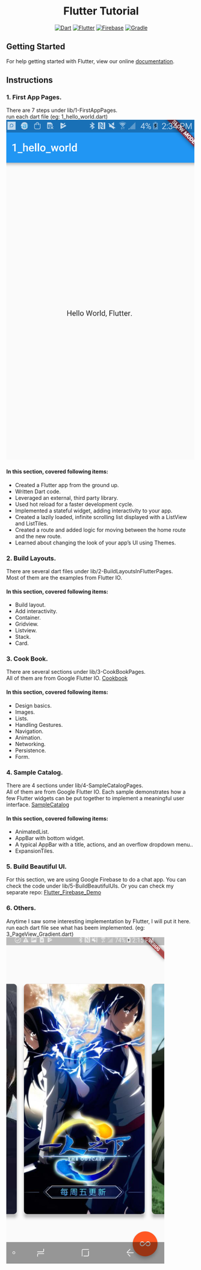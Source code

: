 <div align = "center">
    <h1>Flutter Tutorial</h1>
    <a href="https://www.dartlang.org/" target="_blank"><img src="https://img.shields.io/badge/Dart-2.0.0-ff69b4.svg?longCache=true&style=for-the-badge" alt="Dart"></a>
    <a href="https://flutter.io/" target="_blank"><img src="https://img.shields.io/badge/Flutter-0.2.8-3BB9FF.svg?longCache=true&style=for-the-badge" alt="Flutter"></a>
    <a href="https://firebase.google.com/" target="_blank"><img src="https://img.shields.io/badge/Firebase-Cloud-orange.svg?longCache=true&style=for-the-badge" alt="Firebase"></a>
    <a href="https://gradle.org/" target="_blank"><img src="https://img.shields.io/badge/Gradle-4.4-green.svg?longCache=true&style=for-the-badge" alt="Gradle"></a>
</div>

## Getting Started

For help getting started with Flutter, view our online
[documentation](https://flutter.io/).

## Instructions
### 1. First App Pages.
There are 7 steps under lib/1-FirstAppPages.  
run each dart file (eg: 1_hello_world.dart)  
![Demo_hello_world](Resources/1_hello_world.png)

#### In this section, covered following items:  
- Created a Flutter app from the ground up.  
- Written Dart code.  
- Leveraged an external, third party library.  
- Used hot reload for a faster development cycle.  
- Implemented a stateful widget, adding interactivity to your app.  
- Created a lazily loaded, infinite scrolling list displayed with a ListView and ListTiles.  
- Created a route and added logic for moving between the home route and the new route.  
- Learned about changing the look of your app’s UI using Themes.  

### 2. Build Layouts.   
There are several dart files under lib/2-BuildLayoutsInFlutterPages.   
Most of them are the examples from Flutter IO.   

#### In this section, covered following items:  
- Build layout.  
- Add interactivity.  
- Container.
- Gridview.
- Listview.
- Stack.
- Card.

### 3. Cook Book.   
There are several sections under lib/3-CookBookPages.   
All of them are from Google Flutter IO. [Cookbook](https://flutter.io/cookbook/)

#### In this section, covered following items:  
- Design basics.
- Images.
- Lists.
- Handling Gestures.
- Navigation.
- Animation.
- Networking.
- Persistence.
- Form.

### 4. Sample Catalog.   
There are 4 sections under lib/4-SampleCatalogPages.   
All of them are from Google Flutter IO. Each sample demonstrates how a few Flutter widgets can be put together to implement a meaningful user interface. 
[SampleCatalog](https://flutter.io/catalog/samples/)

#### In this section, covered following items:  
- AnimatedList.
- AppBar with bottom widget.
- A typical AppBar with a title, actions, and an overflow dropdown menu..
- ExpansionTiles.

### 5. Build Beautiful UI.
For this section, we are using Google Firebase to do a chat app.
You can check the code under lib/5-BuildBeautifulUIs.
Or you can check my separate repo: [Flutter_Firebase_Demo](https://github.com/yidinghe/Flutter_Firebase_Demo)

### 6. Others.   
Anytime I saw some interesting implementation by Flutter, I will put it here.
run each dart file see what has beem implemented. (eg: 3_PageView_Gradient.dart)  
![PageView_Demo_1](Resources/PageView_Demo_1.png)
